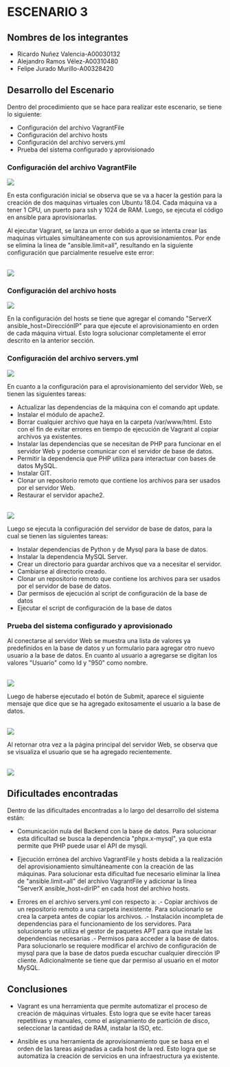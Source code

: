 # ESCENARIO 3

## Nombres de los integrantes

- Ricardo Nuñez Valencia-A00030132
- Alejandro Ramos Vélez-A00310480
- Felipe Jurado Murillo-A00328420

## Desarrollo del Escenario

Dentro del procedimiento que se hace para realizar este escenario, se tiene lo siguiente:

- Configuración del archivo VagrantFile
- Configuración del archivo hosts
- Configuración del archivo servers.yml
- Prueba del sistema configurado y aprovisionado
  
 ### Configuración del archivo VagrantFile
 
 
 <img src="https://github.com/RicNuva18/DistribuitedWebApp/blob/master/VagrantConfiguracion1.png">
 <br>
 
En esta configuración inicial se observa que se va a hacer la gestión para la creación de dos maquinas virtuales con Ubuntu 18.04. Cada máquina va a tener 1 CPU, un puerto para ssh y 1024 de RAM. Luego, se ejecuta el código en ansible para aprovisionarlas.
 
Al ejecutar Vagrant, se lanza un error debido a que se intenta crear las maquinas virtuales simultáneamente con sus aprovisionamientos. Por ende se elimina la linea de "ansible.limit=all", resultando en la siguiente configuración que parcialmente resuelve este error:

<br>
 <img src="https://github.com/RicNuva18/DistribuitedWebApp/blob/master/VagrantConfiguracion2.png">
 <br>

 ### Configuración del archivo hosts
 
 <img src="https://github.com/RicNuva18/DistribuitedWebApp/blob/master/Hosts2.png">
 <br>
 
 En la configuración del hosts se tiene que agregar el comando "ServerX ansible_host=DirecciónIP" para que ejecute el aprovisionamiento en orden de cada máquina virtual. Esto logra solucionar completamente el error descrito en la anterior sección. 
 
 ### Configuración del archivo servers.yml
 
 
 <img src="https://github.com/RicNuva18/DistribuitedWebApp/blob/master/AnsibleWebServer.png">
 <br>
 
 En cuanto a la configuración para el aprovisionamiento del servidor Web, se tienen las siguientes tareas:
 
 - Actualizar las dependencias de la máquina con el comando apt update.
 - Instalar el módulo de apache2.
 - Borrar cualquier archivo que haya en la carpeta /var/www/html. Esto con el fin de evitar errores en tiempo de ejecución de Vagrant al copiar archivos ya existentes.
 - Instalar las dependencias que se necesitan de PHP para funcionar en el servidor Web y poderse comunicar con el servidor de base de datos.
 - Permitir la dependencia que PHP utiliza para interactuar con bases de datos MySQL.
 - Instalar GIT.
 - Clonar un repositorio remoto que contiene los archivos para ser usados por el servidor Web.
 - Restaurar el servidor apache2.
 
 
 <br>
  <img src="https://github.com/RicNuva18/DistribuitedWebApp/blob/master/AnsibleDatabaseServer.png">
 <br>
 
 Luego se ejecuta la configuración del servidor de base de datos, para la cual se tienen las siguientes tareas:
 
 - Instalar dependencias de Python y de Mysql para la base de datos.
 - Instalar la dependencia MySQL Server.
 - Crear un directorio para guardar archivos que va a necesitar el servidor.
 - Cambiarse al directorio creado.
 - Clonar un repositorio remoto que contiene los archivos para ser usados por el servidor de base de datos.
 - Dar permisos de ejecución al script de configuración de la base de datos
 - Ejecutar el script de configuración de la base de datos
 
### Prueba del sistema configurado y aprovisionado 
 
 Al conectarse al servidor Web se muestra una lista de valores ya predefinidos en la base de datos y un formulario para agregar otro nuevo usuario a la base de datos. En cuanto al usuario a agregarse se digitan los valores "Usuario" como Id y "950" como nombre.
 
<br>
  <img src="https://github.com/RicNuva18/DistribuitedWebApp/blob/master/PruebaFinalWeb.png">
 <br>
 
Luego de haberse ejecutado el botón de Submit, aparece el siguiente mensaje que dice que se ha agregado exitosamente el usuario a la base de datos.
 
  <br>
  <img src="https://github.com/RicNuva18/DistribuitedWebApp/blob/master/PruebaFinalAgregar.png">
 <br>
 
 Al retornar otra vez a la página principal del servidor Web, se observa que se visualiza el usuario que se ha agregado recientemente.
 
  <br>
  <img src="https://github.com/RicNuva18/DistribuitedWebApp/blob/master/PruebaFinalAgregado.png">
 <br>
 
## Dificultades encontradas
 
Dentro de las dificultades encontradas a lo largo del desarrollo del sistema están:

- Comunicación nula del Backend con la base de datos. Para solucionar esta dificultad se busca la dependencia "phpx.x-mysql", ya que esta permite que PHP puede usar el API de mysqli.

- Ejecución errónea del archivo VagrantFile y hosts debida a la realización del aprovisionamiento simultáneamente con la creación de las máquinas. Para solucionar esta dificultad fue necesario eliminar la línea de "ansible.limit=all" del archivo VagrantFile y adicionar la línea "ServerX ansible_host=dirIP" en cada host del archivo hosts.

- Errores en el archivo servers.yml con respecto a:
.- Copiar archivos de un repositorio remoto a una carpeta inexistente. Para solucionarlo se crea la carpeta antes de copiar los archivos.
.- Instalación incompleta de dependencias para el funcionamiento de los servidores. Para solucionarlo se utiliza el gestor de paquetes APT para que instale las dependencias necesarias
.- Permisos para acceder a la base de datos. Para solucionarlo se requiere modificar el archivo de configuración de mysql para que la base de datos pueda escuchar cualquier dirección IP cliente. Adicionalmente se tiene que dar permiso al usuario en el motor MySQL.

## Conclusiones

- Vagrant es una herramienta que permite automatizar el proceso de creación de máquinas virtuales. Esto logra que se evite hacer tareas repetitivas y manuales, como el asignamiento de partición de disco, seleccionar la cantidad de RAM, instalar la ISO, etc.

- Ansible es una herramienta de aprovisionamiento que se basa en el orden de las tareas asignadas a cada host de la red. Esto logra que se automatiza la creación de servicios en una infraestructura ya existente.
